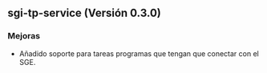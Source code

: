 ## sgi-tp-service (Versión 0.3.0)

### Mejoras
* Añadido soporte para tareas programas que tengan que conectar con el SGE.